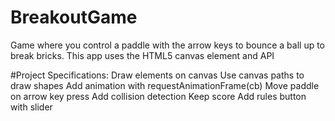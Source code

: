 # BreakoutGame
Game where you control a paddle with the arrow keys to bounce a ball up to break bricks. This app uses the HTML5 canvas element and API

#Project Specifications:
Draw elements on canvas
Use canvas paths to draw shapes
Add animation with requestAnimationFrame(cb)
Move paddle on arrow key press
Add collision detection
Keep score
Add rules button with slider
